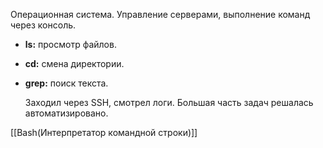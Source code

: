 Операционная система. Управление серверами, выполнение команд через консоль.

- **ls:** просмотр файлов.
- **cd:** смена директории.
- **grep:** поиск текста.  
    
    Заходил через SSH, смотрел логи. Большая часть задач решалась автоматизировано.

[[Bash(Интерпретатор командной строки)]]


